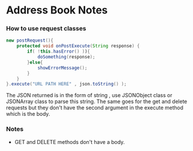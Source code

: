 # Address Book Notes

### How to use request classes

```java
new postRequest(){
 	protected void onPostExecute(String response) {
		if( !this.hasError() )){
			doSomething(response);
		}else{
			showErrorMessage();
		}
	}
}.execute("URL PATH HERE" , json.toString() );
```
The JSON returned is in the form of string , use JSONObject class or JSONArray class to parse this string. The same goes for the get and delete requests but they don't have the second argument in the execute method which is the body.

### Notes
* GET and DELETE methods don't have a body.
